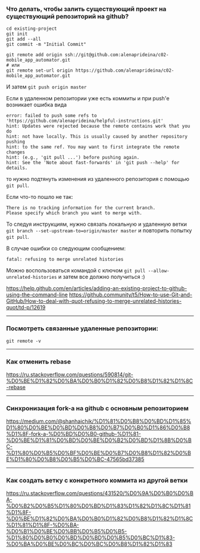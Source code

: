 ### Что делать, чтобы залить существующий проект на существующий репозиторий на github? 

```
cd existing-project
git init
git add --all
git commit -m "Initial Commit"

git remote add origin ssh://git@github.com:alenaprideina/c02-mobile_app_automator.git
# или 
git remote set-url origin https://github.com/alenaprideina/c02-mobile_app_automator.git
```
И затем `git push origin master`


Если в удаленном репозитории уже есть коммиты и при push'е возникает ошибка вида 
```
error: failed to push some refs to 'https://github.com/alenaprideina/helpful-instructions.git'
hint: Updates were rejected because the remote contains work that you do
hint: not have locally. This is usually caused by another repository pushing
hint: to the same ref. You may want to first integrate the remote changes
hint: (e.g., 'git pull ...') before pushing again.
hint: See the 'Note about fast-forwards' in 'git push --help' for details.
```
то нужно подтянуть изменения из удаленного репозитория с помощью `git pull`. 


Если что-то пошло не так:
```
There is no tracking information for the current branch.
Please specify which branch you want to merge with.
``` 
То следуя инструкциям, нужно связать локальную и удаленную ветки `git branch --set-upstream-to=origin/master master` и повторить попытку `git pull`.

В случае ошибки со следующим сообщением:
```
fatal: refusing to merge unrelated histories
```

Можно воспользоваться командой с ключом `git pull --allow-unrelated-histories` и затем все должно получиться :) 

https://help.github.com/en/articles/adding-an-existing-project-to-github-using-the-command-line
https://github.community/t5/How-to-use-Git-and-GitHub/How-to-deal-with-quot-refusing-to-merge-unrelated-histories-quot/td-p/12619

---

### Посмотреть связанные удаленные репозитории: 
`git remote -v`

---

### Как отменить rebase

https://ru.stackoverflow.com/questions/590814/git-%D0%BE%D1%82%D0%BA%D0%B0%D1%82%D0%B8%D1%82%D1%8C-rebase

---

### Синхронизация fork-a на github с основным репозиторием

https://medium.com/@shanhaichik/%D1%81%D0%B8%D0%BD%D1%85%D1%80%D0%BE%D0%BD%D0%B8%D0%B7%D0%B0%D1%86%D0%B8%D1%8F-fork-a-%D0%BD%D0%B0-github-%D1%81-%D0%BE%D1%81%D0%BD%D0%BE%D0%B2%D0%BD%D1%8B%D0%BC-%D1%80%D0%B5%D0%BF%D0%BE%D0%B7%D0%B8%D1%82%D0%BE%D1%80%D0%B8%D0%B5%D0%BC-47565bd37385

---

### Как создать ветку с конкретного коммита из другой ветки

https://ru.stackoverflow.com/questions/431520/%D0%9A%D0%B0%D0%BA-%D0%B2%D0%B5%D1%80%D0%BD%D1%83%D1%82%D1%8C%D1%81%D1%8F-%D0%BE%D1%82%D0%BA%D0%B0%D1%82%D0%B8%D1%82%D1%8C%D1%81%D1%8F-%D0%BA-%D0%B1%D0%BE%D0%BB%D0%B5%D0%B5-%D1%80%D0%B0%D0%BD%D0%BD%D0%B5%D0%BC%D1%83-%D0%BA%D0%BE%D0%BC%D0%BC%D0%B8%D1%82%D1%83
